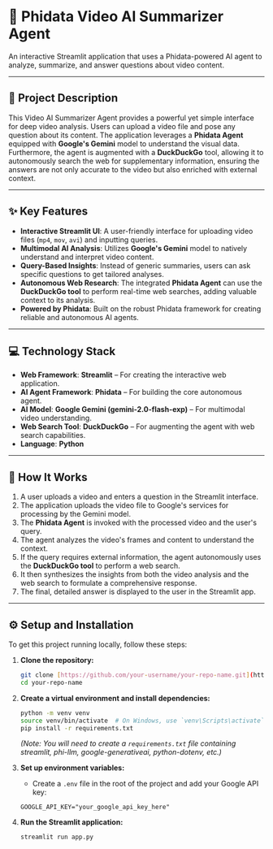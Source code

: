 # 🎥 Phidata Video AI Summarizer Agent

An interactive Streamlit application that uses a Phidata-powered AI agent to analyze, summarize, and answer questions about video content.

---

## 🚀 Project Description

This Video AI Summarizer Agent provides a powerful yet simple interface for deep video analysis. Users can upload a video file and pose any question about its content. The application leverages a **Phidata Agent** equipped with **Google's Gemini** model to understand the visual data. Furthermore, the agent is augmented with a **DuckDuckGo** tool, allowing it to autonomously search the web for supplementary information, ensuring the answers are not only accurate to the video but also enriched with external context.

---

## ✨ Key Features

* **Interactive Streamlit UI**: A user-friendly interface for uploading video files (`mp4`, `mov`, `avi`) and inputting queries.
* **Multimodal AI Analysis**: Utilizes **Google's Gemini** model to natively understand and interpret video content.
* **Query-Based Insights**: Instead of generic summaries, users can ask specific questions to get tailored analyses.
* **Autonomous Web Research**: The integrated **Phidata Agent** can use the **DuckDuckGo tool** to perform real-time web searches, adding valuable context to its analysis.
* **Powered by Phidata**: Built on the robust Phidata framework for creating reliable and autonomous AI agents.

---

## 💻 Technology Stack

* **Web Framework**: **Streamlit** – For creating the interactive web application.
* **AI Agent Framework**: **Phidata** – For building the core autonomous agent.
* **AI Model**: **Google Gemini (gemini-2.0-flash-exp)** – For multimodal video understanding.
* **Web Search Tool**: **DuckDuckGo** – For augmenting the agent with web search capabilities.
* **Language**: **Python**

---

## 🔧 How It Works

1.  A user uploads a video and enters a question in the Streamlit interface.
2.  The application uploads the video file to Google's services for processing by the Gemini model.
3.  The **Phidata Agent** is invoked with the processed video and the user's query.
4.  The agent analyzes the video's frames and content to understand the context.
5.  If the query requires external information, the agent autonomously uses the **DuckDuckGo tool** to perform a web search.
6.  It then synthesizes the insights from both the video analysis and the web search to formulate a comprehensive response.
7.  The final, detailed answer is displayed to the user in the Streamlit app.

---

## ⚙️ Setup and Installation

To get this project running locally, follow these steps:

1.  **Clone the repository:**
    ```bash
    git clone [https://github.com/your-username/your-repo-name.git](https://github.com/your-username/your-repo-name.git)
    cd your-repo-name
    ```

2.  **Create a virtual environment and install dependencies:**
    ```bash
    python -m venv venv
    source venv/bin/activate  # On Windows, use `venv\Scripts\activate`
    pip install -r requirements.txt
    ```
    *(Note: You will need to create a `requirements.txt` file containing streamlit, phi-llm, google-generativeai, python-dotenv, etc.)*

3.  **Set up environment variables:**
    * Create a `.env` file in the root of the project and add your Google API key:
    ```
    GOOGLE_API_KEY="your_google_api_key_here"
    ```

4.  **Run the Streamlit application:**
    ```bash
    streamlit run app.py
    ```
